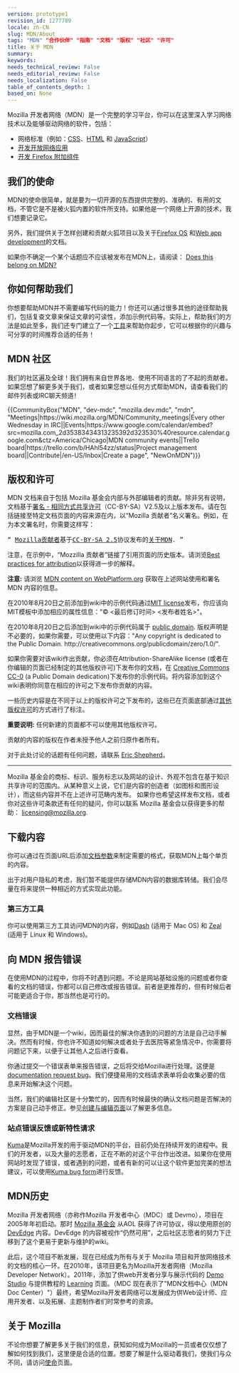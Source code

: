 ```yaml
---
version: prototype1
revision_id: 1277789
locale: zh-CN
slug: MDN/About
tags: "MDN" "合作伙伴" "指南" "文档" "版权" "社区" "许可"
title: 关于 MDN
summary: 
keywords: 
needs_technical_review: False
needs_editorial_review: False
needs_localization: False
table_of_contents_depth: 1
based_on: None
---
```

<p>Mozilla 开发者网络（MDN）是一个完整的学习平台，你可以在这里深入学习网络技术以及能够驱动网络的软件，包括：</p>

<ul>
 <li>网络标准（例如：<a href="/zh-CN/docs/CSS" title="/en-US/docs/CSS">CSS</a>、<a href="/zh-CN/docs/HTML" title="/en-US/docs/HTML">HTML</a> 和 <a href="/zh-CN/docs/JavaScript" title="/en-US/docs/JavaScript">JavaScript</a>）</li>
 <li><a href="/zh-CN/docs/Apps" title="/en-US/docs/Apps">开发开放网络应用</a></li>
 <li><a href="/zh-CN/docs/Add-ons" title="/en-US/docs/Add-ons">开发 Firefox 附加组件</a></li>
</ul>

<h2 id="我们的使命">我们的使命</h2>

<p>MDN的使命很简单，就是要为一切开源的东西提供完整的、准确的、有用的文档，不管它是不是被火狐内置的软件所支持。如果他是一个网络上开源的技术，我们想要记录它。</p>

<p>另外，我们提供关于怎样创建和贡献火狐项目以及关于<a href="https://developer.mozilla.org/en-US/Firefox_OS">Firefox OS</a>&nbsp;和<a href="https://developer.mozilla.org/en-US/Apps">Web app development</a>的文档。</p>

<p>如果你不确定一个某个话题应不应该被发布在MDN上，请阅读： <a href="https://developer.mozilla.org/en-US/docs/Project:MDN/Contributing/Does_this_belong">Does this belong on MDN?</a></p>

<h2 id="你如何帮助我们">你如何帮助我们</h2>

<p>你想要帮助MDN并不需要编写代码的能力！你还可以通过很多其他的途径帮助我们，包括复查文章来保证文章的可读性，添加示例代码等。实际上，帮助我们的方法是如此至多，我们还专门建立了一个<a href="https://developer.mozilla.org/zh-CN/docs/MDN/Getting_started">工具</a>来帮助你起步，它可以根据你的兴趣与可分享的时间推荐合适的任务！</p>

<h2 id="MDN_社区">MDN&nbsp;社区</h2>

<p>我们的社区遍及全球！我们拥有来自世界各地、使用不同语言的了不起的贡献者。<span class="short_text" id="result_box" lang="zh-CN"><span>如果您想了解更多关于我们，或者如果您想以任何方式帮助MDN，请查看我们的邮件列表或IRC聊天频道！</span></span></p>

<p>{{CommunityBox("MDN", "dev-mdc", "mozilla.dev.mdc", "mdn", "Meetings|https://wiki.mozilla.org/MDN/Community_meetings|Every other Wednesday in IRC||Events|https://www.google.com/calendar/embed?src=mozilla.com_2d35383434313235392d323530%40resource.calendar.google.com&amp;ctz=America/Chicago|MDN community events||Trello board|https://trello.com/b/HAhl54zz/status|Project management board||Contribute|/en-US/Inbox|Create a page", "NewOnMDN")}}</p>

<h2 id="版权和许可">版权和许可</h2>

<p>MDN&nbsp;文档来自于包括 Mozilla 基金会内部与外部编辑者的贡献。除非另有说明，文档基于<a href="http://creativecommons.org/licenses/by-sa/2.5/">署名 - 相同方式共享许可</a>（CC-BY-SA）V2.5及以上版本发布。请在包括链接至特定文档页面的内容来源在内，以“Mozilla 贡献者”名义署名。例如，在为本文署名时，你需要这样写：</p>

<pre>
“ <a href="https://developer.mozilla.org/zh-CN/docs/MDN/About$history">Mozilla贡献者</a>基于<a href="http://creativecommons.org/licenses/by-sa/2.5/">CC-BY-SA 2.5</a>协议发布的<a href="https://developer.mozilla.org/zh-CN/docs/MDN/About">关于MDN</a>. ”</pre>

<p>注意，在示例中，“Mozzilla 贡献者”链接了引用页面的历史版本。请浏览<a href="https://wiki.creativecommons.org/Marking/Users">Best practices for attribution</a>以获得进一步的解释。</p>

<div class="note">
<p><strong>注意:</strong>&nbsp;请浏览 <a href="/en-US/docs/MDN_content_on_WebPlatform.org" title="/en-US/docs/MDN_content_on_WebPlatform.org">MDN content on WebPlatform.org</a>&nbsp;获取在上述网站使用和署名 MDN 内容的信息。</p>
</div>

<p>在2010年8月20日之前添加到wiki中的示例代码通过<a class="external external-icon" href="http://www.opensource.org/licenses/mit-license.php" title="http://www.opensource.org/licenses/mit-license.php">MIT license</a>发布，你应该向MIT模板中添加相应的属性信息："© &lt;最后修订时间&gt; &lt;发布者姓名&gt;"。</p>

<p>在2010年8月20日之后添加到wiki中的示例代码属于&nbsp;<a class="external external-icon" href="http://creativecommons.org/publicdomain/zero/1.0/" title="http://wiki.creativecommons.org/Public_domain">public domain</a>. 版权声明是不必要的，如果你需要，可以使用以下内容："Any copyright is dedicated to the Public Domain. http://creativecommons.org/publicdomain/zero/1.0/".</p>

<p>如果你需要对该wiki作出贡献，你必须在Attribution-ShareAlike license (或者在你编辑的页面已经制定的其他版权许可)下发布你的文档，在 <a href="http://creativecommons.org/publicdomain/zero/1.0/" title="http://creativecommons.org/publicdomain/zero/1.0/">Creative Commons CC-0</a> (a Public Domain dedication)下发布你的示例代码。将内容添加到这个wiki表明你同意在相应的许可之下发布你贡献的内容。</p>

<p>一些历史内容是在不同于以上的版权许可之下发布的，这些已在页面底部通过<a href="https://developer.mozilla.org/Archive/Meta_docs/Examples/Alternate_License_Block">其他版权许可</a>的方式进行了标注。</p>

<div class="warning">
<p><strong>重要说明:</strong>&nbsp;任何新建的页面都不可以使用其他版权许可。</p>
</div>

<p>贡献的内容的版权在作者未授予他人之前归原作者所有。</p>

<p>对于此处讨论的话题有任何问题，请联系&nbsp;<a class="external external-icon" href="mailto:eshepherd@mozilla.com" rel="nofollow" title="mailto:eshepherd@mozilla.com">Eric Shepherd</a>。</p>

<hr />
<p>Mozilla 基金会的商标、标识、服务标志以及网站的设计、外观不包含在基于知识共享许可的范围内。从某种意义上说，它们是内容的创造者（如图标和图形设计），而这些内容并不在上述许可范畴内发布。&nbsp;如果你也希望这样发布文档，或者你对这些许可条款还有任何的疑问，你可以联系 Mozilla 基金会以获得更多的帮助：&nbsp;<a class="external text" href="mailto:licensing@mozilla.org" rel="nofollow" title="mailto:licensing@mozilla.org">licensing@mozilla.org</a>.</p>

<h2 id="下载内容">下载内容</h2>

<p>你可以通过在页面URL后添加<a href="https://developer.mozilla.org/en-US/docs/MDN/Kuma/API#Document_parameters">文档参数</a>来制定需要的格式，获取MDN上每个单页的内容。</p>

<p>出于对用户隐私的考虑，我们暂不能提供存储MDN内容的数据库转储。我们会尽量在将来提供一种相近的方式实现此功能。</p>

<h3 id="第三方工具">第三方工具</h3>

<p>你可以使用第三方工具访问MDN的内容，例如<a href="http://kapeli.com/dash">Dash</a> (适用于&nbsp;Mac OS) 和&nbsp;<a href="http://zealdocs.org/">Zeal</a> (适用于&nbsp;Linux 和&nbsp;Windows)。</p>

<h2 id="向_MDN_报告错误">向 MDN 报告错误</h2>

<p>在使用MDN的过程中，你将不时遇到问题。不论是网站基础设施的问题或者你查看的文档的错误，你都可以自己修改或报告错误。前者是更推荐的，但有时候后者可能更适合于你，那当然也是可行的。</p>

<h3 id="文档错误">文档错误</h3>

<p>显然，由于MDN是一个wiki，因而最佳的解决你遇到的问题的方法是自己动手解决。然而有时候，你也许不知道如何解决或者处于去医院等紧急情况中，你需要将问题记下来，以便于让其他人之后进行查看。</p>

<p>你通过提交一个错误表单来报告错误，之后将交给Mozilla进行处理。这便是<a href="https://bugzilla.mozilla.org/form.doc">documentation request bug</a>。我们便捷易用的文档请求表单将会收集必要的信息来开始解决这个问题。</p>

<p>当然，我们的编辑社区是十分繁忙的，因而有时候最快的确认文档问题是否解决的方案是自己动手修正。参见<a href="https://developer.mozilla.org/en-US/docs/MDN/Contribute/Creating_and_editing_pages">创建与编辑页面</a>以了解更多信息。</p>

<h3 id="站点错误反馈或新特性请求">站点错误反馈或新特性请求</h3>

<p><a href="https://developer.mozilla.org/en-US/docs/Project:MDN/Kuma" title="/en-US/docs/Project:MDN/Kuma">Kuma</a>是Mozilla开发的用于驱动MDN的平台，目前仍处在持续开发的进程中。我们的开发者，以及大量的志愿者，正在不断的对这个平台作出改进。如果你在使用网站时发现了错误，或者遇到的问题，或者有新的可以让这个软件更加完美的想法建议，可以使用<a href="https://bugzilla.mozilla.org/form.mdn" title="https://bugzilla.mozilla.org/form.mdn">Kuma bug form</a>进行反馈。</p>

<h2 id="MDN历史">MDN历史</h2>

<p>Mozilla 开发者网络（亦称作Mozilla 开发者中心（MDC）或 Devmo），项目在2005年年初启动。那时 <a class="external" href="http://www.mozillafoundation.org">Mozilla 基金会</a> 从AOL 获得了许可协议，得以使用原创的 <a href="/Project:en/DevEdge" title="Project:en/DevEdge">DevEdge</a> 内容。DevEdge 的内容被视作“仍然可用”，之后社区志愿者的努力下迁移到了这个更易于更新与维护的wiki。</p>

<p>此后，这个项目不断发展，现在已经成为所有与关于 Mozilla 项目和开放网络技术的文档的核心一环。在2010年，该项目更名为Mozilla开发者网络（Mozilla Developer Network）。2011年，添加了供web开发者分享与展示代码的 <a class="external" href="http://developer.mozilla.org/en-US/demos" title="https://developer.mozilla.org/en-US/demos/">Demo Studio</a>&nbsp;与提供教程的 <a class="external" href="http://developer.mozilla.org/en-US/learn" title="https://developer.mozilla.org/en-US/learn">Learning</a> 页面。（MDC 现在表示了"MDN文档中心（MDN Doc Center）"）最终，希望Mozilla开发者网络可以发展成为供Web设计师、应用开发者、以及拓展、主题制作者们时常参考的资源。</p>

<h2 id="关于_Mozilla">关于 Mozilla</h2>

<p>不论你想要了解更多关于我们的信息，获知如何成为Mozilla的一员或者仅仅想了解如何找到我们，这里便是合适的位置。想要了解是什么驱动着我们，使我们与众不同，请访问<a href="http://www.mozilla.org/en-US/mission/">使命</a>页面。</p>


